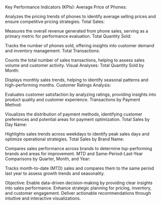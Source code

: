 Key Performance Indicators (KPIs):
Average Price of Phones:

Analyzes the pricing trends of phones to identify average selling prices and ensure competitive pricing strategies.
Total Sales:

Measures the overall revenue generated from phone sales, serving as a primary metric for performance evaluation.
Total Quantity Sold:

Tracks the number of phones sold, offering insights into customer demand and inventory management.
Total Transactions:

Counts the total number of sales transactions, helping to assess sales volume and customer activity.
Visual Analyses:
Total Quantity Sold by Month:

Displays monthly sales trends, helping to identify seasonal patterns and high-performing months.
Customer Ratings Analysis:

Evaluates customer satisfaction by analyzing ratings, providing insights into product quality and customer experience.
Transactions by Payment Method:

Visualizes the distribution of payment methods, identifying customer preferences and potential areas for payment optimization.
Total Sales by Day Name:

Highlights sales trends across weekdays to identify peak sales days and optimize operational strategies.
Total Sales by Brand Name:

Compares sales performance across brands to determine top-performing brands and areas for improvement.
MTD and Same-Period-Last-Year Comparisons by Quarter, Month, and Year:

Tracks month-to-date (MTD) sales and compares them to the same period last year to assess growth trends and seasonality.

Objective:
Enable data-driven decision-making by providing clear insights into sales performance.
Enhance strategic planning for pricing, inventory, and customer engagement.
Deliver actionable recommendations through intuitive and interactive visualizations.
